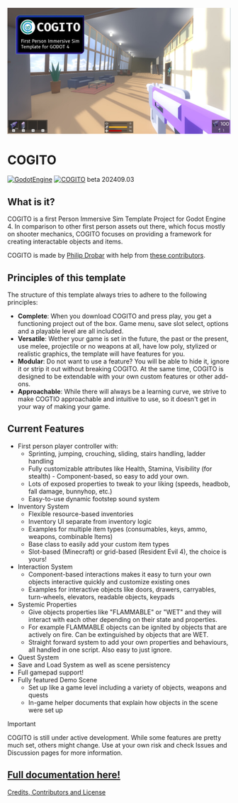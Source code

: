 ![COGITO_banner](docs/Cogito_capsule_202402_jpg.jpg)
# COGITO
[![GodotEngine](https://img.shields.io/badge/Godot_4.2.1_stable-blue?logo=godotengine&logoColor=white)](https://godotengine.org/) [![COGITO](https://img.shields.io/badge/beta_202409-35A1D7?label=COGITO&labelColor=0E887A)](https://github.com/Phazorknight/Cogito)
beta 202409.03

## What is it?
COGITO is a first Person Immersive Sim Template Project for Godot Engine 4.
In comparison to other first person assets out there, which focus mostly on shooter mechanics, COGITO focuses on
providing a framework for creating interactable objects and items.

COGITO is made by [Philip Drobar](https://www.philipdrobar.com) with help from [these contributors](https://github.com/Phazorknight/Cogito/graphs/contributors).

## Principles of this template
The structure of this template always tries to adhere to the following principles:
- **Complete**: When you download COGITO and press play, you get a functioning project out of the box. Game menu, save slot select, options and a playable level are all included.
- **Versatile**: Wether your game is set in the future, the past or the present, use melee, projectile or no weapons at all, have low poly, stylized or realistic graphics, the template will have features for you.
- **Modular**: Do not want to use a feature? You will be able to hide it, ignore it or strip it out without breaking COGITO. At the same time, COGITO is designed to be extendable with your own custom features or other add-ons.
- **Approachable**: While there will always be a learning curve, we strive to make COGTIO approachable and intuitive to use, so it doesn't get in your way of making your game.

## Current Features
- First person player controller with:
  - Sprinting, jumping, crouching, sliding, stairs handling, ladder handling
  - Fully customizable attributes like Health, Stamina, Visibility (for stealth) - Component-based, so easy to add your own.
  - Lots of exposed properties to tweak to your liking (speeds, headbob, fall damage, bunnyhop, etc.)
  - Easy-to-use dynamic footstep sound system
- Inventory System
  - Flexible resource-based inventories
  - Inventory UI separate from inventory logic
  - Examples for multiple item types (consumables, keys, ammo, weapons, combinable Items)
  - Base class to easily add your custom item types
  - Slot-based (Minecraft) or grid-based (Resident Evil 4), the choice is yours!
- Interaction System
  - Component-based interactions makes it easy to turn your own objects interactive quickly and customize existing ones
  - Examples for interactive objects like doors, drawers, carryables, turn-wheels, elevators, readable objects, keypads
- Systemic Properties
  - Give objects properties like "FLAMMABLE" or "WET" and they will interact with each other depending on their state and properties.
  - For example FLAMMABLE objects can be ignited by objects that are actively on fire. Can be extinguished by objects that are WET.
  - Straight forward system to add your own properties and behaviours, all handled in one script. Also easy to just ignore.
- Quest System
- Save and Load System as well as scene persistency
- Full gamepad support!
- Fully featured Demo Scene
  - Set up like a game level including a variety of objects, weapons and quests
  - In-game helper documents that explain how objects in the scene were set up

> [!IMPORTANT]  
> COGITO is still under active development. While some features are pretty much set, others might change. Use at your own risk and check Issues and Discussion pages for more information.

## [Full documentation here!](https://cogito.readthedocs.io/en/latest/index.html)

[Credits, Contributors and License](https://cogito.readthedocs.io/en/latest/about.html)
